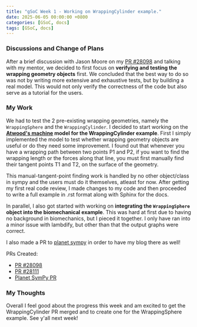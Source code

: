 ```yaml
---
title: "gSoC Week 1 - Working on WrappingCylinder example."
date: 2025-06-05 00:00:00 +0800
categories: [GSoC, docs]
tags: [GSoC, docs]
---
```


### Discussions and Change of Plans

After a brief discussion with Jason Moore on my [PR #28098](https://github.com/sympy/sympy/pull/28098) and talking
with my mentor, we decided to first focus on **verifying and testing the wrapping geometry objects** first.
We concluded that the best way to do so was not by writing more extensive and exhaustive tests, but by
building a real model. This would not only verify the correctness of the code but also serve as a tutorial for the users.

### My Work

We had to test the 2 pre-existing wrapping geometries, namely the ``WrappingSphere`` and the ``WrappingCylinder``.
I decided to start working on the **[Atwood's machine](https://www.aplusphysics.com/courses/honors/dynamics/Atwood.html) model for the WrappingCylinder example**.
First I simply implemented the model to test whether wrapping geometry objects are useful or do they need some improvement.
I found out that whenever you have a wrapping path between two points P1 and P2, if you want to find the wrapping length
or the forces along that line, you must first manually find their tangent points T1 and T2, on the surface of the geometry.

This manual-tangent-point finding work is handled by no other object/class in sympy and the users must do it themselves,
atleast for now. After getting my first real code review, I made changes to my code and then proceeded to write a full 
example in .rst format along with Sphinx for the docs.

In parallel, I also got started with working on **integrating the ``WrappingSphere`` object into the biomechanical example**.
This was hard at first due to having no background in biomechanics, but I pieced it together. I only have ran into a minor issue with lambdify, but other than that the output graphs were correct.

I also made a PR to [planet sympy](https://planet.sympy.org/) in order to have my blog there as well!

PRs Created:
 - [PR #28098](https://github.com/sympy/sympy/pull/28098)
 - [PR #28111](https://github.com/sympy/sympy/pull/28111)
 - [Planet SymPy PR](https://github.com/sympy/planet-sympy/pull/124)


### My Thoughts

Overall I feel good about the progress this week and am excited to get the WrappingCylinder PR merged and
to create one for the WrappingSphere example.
See y'all next week!

